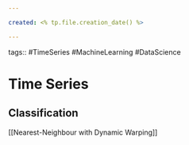 ```yaml
---

created: <% tp.file.creation_date() %>

---
```

tags:: #TimeSeries #MachineLearning #DataScience 

# Time Series

## Classification
[[Nearest-Neighbour with Dynamic Warping]]

